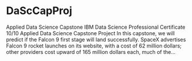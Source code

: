 # DaScCapProj
Applied Data Science Capstone
IBM Data Science Professional Certificate 10/10
Applied Data Science Capstone Project
In this capstone, we will predict if the Falcon 9 first stage will land successfully. SpaceX advertises Falcon 9 rocket launches on its website, with a cost of 62 million dollars; other providers cost upward of 165 million dollars each, much of the...
